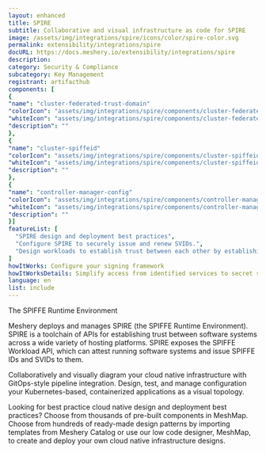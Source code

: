 ```yaml
---
layout: enhanced
title: SPIRE
subtitle: Collaborative and visual infrastructure as code for SPIRE
image: /assets/img/integrations/spire/icons/color/spire-color.svg
permalink: extensibility/integrations/spire
docURL: https://docs.meshery.io/extensibility/integrations/spire
description: 
category: Security & Compliance
subcategory: Key Management
registrant: artifacthub
components: [
{
"name": "cluster-federated-trust-domain"
"colorIcon": "assets/img/integrations/spire/components/cluster-federated-trust-domain/icons/color/cluster-federated-trust-domain-color.svg"
"whiteIcon": "assets/img/integrations/spire/components/cluster-federated-trust-domain/icons/white/cluster-federated-trust-domain-white.svg"
"description": ""
},
{
"name": "cluster-spiffeid"
"colorIcon": "assets/img/integrations/spire/components/cluster-spiffeid/icons/color/cluster-spiffeid-color.svg"
"whiteIcon": "assets/img/integrations/spire/components/cluster-spiffeid/icons/white/cluster-spiffeid-white.svg"
"description": ""
},
{
"name": "controller-manager-config"
"colorIcon": "assets/img/integrations/spire/components/controller-manager-config/icons/color/controller-manager-config-color.svg"
"whiteIcon": "assets/img/integrations/spire/components/controller-manager-config/icons/white/controller-manager-config-white.svg"
"description": ""
}]
featureList: [
  "SPIRE design and deployment best practices",
  "Configure SPIRE to securely issue and renew SVIDs.",
  "Design workloads to establish trust between each other by establishing an mTLS connection or by signing and verifying a JWT token."
]
howItWorks: Configure your signing framework
howItWorksDetails: Simplify access from identified services to secret stores, databases, services meshes and cloud provider services.
language: en
list: include
---
```

<p>
The SPIFFE Runtime Environment
</p>
<p>
    Meshery deploys and manages SPIRE (the SPIFFE Runtime Environment). SPIRE is a toolchain of APIs for establishing trust between software systems across a wide variety of hosting platforms. SPIRE exposes the SPIFFE Workload API, which can attest running software systems and issue SPIFFE IDs and SVIDs to them. 
</p>
<p>
    Collaboratively and visually diagram your cloud native infrastructure with GitOps-style pipeline integration. Design, test, and manage configuration your Kubernetes-based, containerized applications as a visual topology.
</p>
<p>
    Looking for best practice cloud native design and deployment best practices? Choose from thousands of pre-built components in MeshMap. Choose from hundreds of ready-made design patterns by importing templates from Meshery Catalog or use our low code designer, MeshMap, to create and deploy your own cloud native infrastructure designs.
</p>
